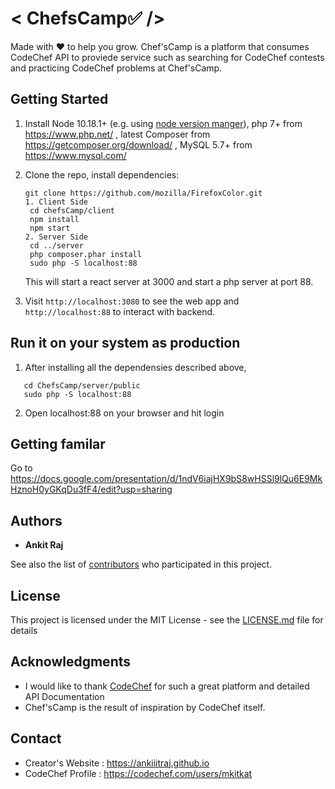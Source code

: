 # < ChefsCamp✅ />
Made with ❤ to help you grow. Chef'sCamp is a platform that consumes CodeChef API to proviede service such as searching for CodeChef contests and practicing CodeChef problems at Chef'sCamp.

## Getting Started
1. Install Node 10.18.1+ (e.g. using [node version manger][nvm]), php 7+ from https://www.php.net/ , latest Composer from https://getcomposer.org/download/ , MySQL 5.7+ from https://www.mysql.com/

1. Clone the repo, install dependencies:
   ```
   git clone https://github.com/mozilla/FirefoxColor.git
   1. Client Side 
    cd chefsCamp/client
    npm install
    npm start
   2. Server Side
    cd ../server
    php composer.phar install
    sudo php -S localhost:88
   ```

   This will start a react server at 3000 and start a
   php server at port 88.

1. Visit `http://localhost:3080` to see the web app and `http://localhost:88` to interact with backend.  

[nvm]: https://github.com/creationix/nvm

## Run it on your system as production
1. After installing all the dependensies described above, 
```
   cd ChefsCamp/server/public
   sudo php -S localhost:88 
```
2. Open localhost:88 on your browser and hit login

## Getting familar
   
   Go to https://docs.google.com/presentation/d/1ndV6iajHX9bS8wHSSl9lQu6E9MkHznoH0yGKqDu3fF4/edit?usp=sharing 

## Authors

* **Ankit Raj** 

See also the list of [contributors](https://github.com/your/project/contributors) who participated in this project.

## License

This project is licensed under the MIT License - see the [LICENSE.md](LICENSE.md) file for details

## Acknowledgments

* I would like to thank [CodeChef](https://codechef.com) for such a great platform and detailed API Documentation
* Chef'sCamp is the result of inspiration by CodeChef itself.

## Contact 
  * Creator's Website : https://ankiiitraj.github.io
  * CodeChef Profile : https://codechef.com/users/mkitkat

